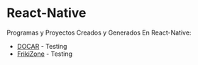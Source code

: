 # React-Native
Programas y Proyectos Creados y Generados En React-Native:

- [DOCAR](https://github.com/YosephGX/React-Native/tree/DOCAR) - Testing
- [FrikiZone](https://github.com/YosephGX/React-Native/tree/FrikiZone) - Testing
